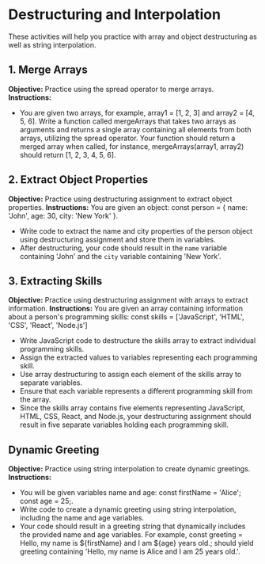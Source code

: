 # Destructuring and Interpolation
These activities will help you practice with array and object destructuring as well as string interpolation.

## 1. Merge Arrays
**Objective:** Practice using the spread operator to merge arrays.
**Instructions:** 
- You are given two arrays, for example, array1 = [1, 2, 3] and array2 = [4, 5, 6].
Write a function called mergeArrays that takes two arrays as arguments and returns a single array containing all elements from both arrays, utilizing the spread operator.
Your function should return a merged array when called, for instance, mergeArrays(array1, array2) should return [1, 2, 3, 4, 5, 6].

## 2. Extract Object Properties
**Objective:** Practice using destructuring assignment to extract object properties.
**Instructions:** You are given an object: const person = { name: 'John', age: 30, city: 'New York' }.
- Write code to extract the name and city properties of the person object using destructuring assignment and store them in variables.
- After destructuring, your code should result in the `name` variable containing 'John' and the `city` variable containing 'New York'.

## 3. Extracting Skills
**Objective:** Practice using destructuring assignment with arrays to extract information.
**Instructions:** You are given an array containing information about a person's programming skills: const skills = ['JavaScript', 'HTML', 'CSS', 'React', 'Node.js']
- Write JavaScript code to destructure the skills array to extract individual programming skills.
- Assign the extracted values to variables representing each programming skill.
- Use array destructuring to assign each element of the skills array to separate variables.
- Ensure that each variable represents a different programming skill from the array.
- Since the skills array contains five elements representing JavaScript, HTML, CSS, React, and Node.js, your destructuring assignment should result in five separate variables holding each programming skill.

## Dynamic Greeting
**Objective:** Practice using string interpolation to create dynamic greetings.
**Instructions:**
- You will be given variables name and age: const firstName = 'Alice'; const age = 25;.
- Write code to create a dynamic greeting using string interpolation, including the name and age variables.
- Your code should result in a greeting string that dynamically includes the provided name and age variables. For example, const greeting = Hello, my name is ${firstName} and I am ${age} years old.; should yield greeting containing 'Hello, my name is Alice and I am 25 years old.'.